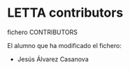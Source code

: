 # LETTA contributors
fichero CONTRIBUTORS

El alumno que ha modificado el fichero:
* Jesús Álvarez Casanova

